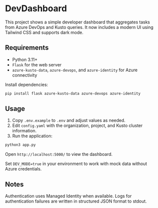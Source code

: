 # DevDashboard

This project shows a simple developer dashboard that aggregates tasks from Azure DevOps and Kusto queries. It now includes a modern UI using Tailwind CSS and supports dark mode.

## Requirements

- Python 3.11+
- `Flask` for the web server
- `azure-kusto-data`, `azure-devops`, and `azure-identity` for Azure connectivity

Install dependencies:

```bash
pip install flask azure-kusto-data azure-devops azure-identity
```

## Usage

1. Copy `.env.example` to `.env` and adjust values as needed.
2. Edit `config.yaml` with the organization, project, and Kusto cluster information.
3. Run the application:

```bash
python3 app.py
```

Open `http://localhost:5000/` to view the dashboard.

Set `DEV_MODE=true` in your environment to work with mock data without Azure credentials.

## Notes

Authentication uses Managed Identity when available. Logs for authentication failures are written in structured JSON format to stdout.

